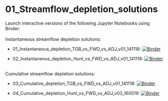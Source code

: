 # 01_Streamflow_depletion_solutions
  
Launch interactive versions of the following Jupyter Notebooks using Binder:
\
\
Instantaneous streamflow depletion solutions:

- 01_Instantaneous_depletion_TGB_vs_FWD_vs_ADJ_v01_141118: [![Binder](https://mybinder.org/badge_logo.svg)](https://mybinder.org/v2/gh/christurnadge/01_Streamflow_depletion_solutions/master?filepath=01_Instantaneous_depletion_TGB_vs_FWD_vs_ADJ_v01_141118%2F01_Instantaneous_depletion_TGB_vs_FWD_vs_ADJ_v01_141118.ipynb)

- 02_Instantaneous_depletion_Hunt_vs_FWD_vs_ADJ_v01_141118: [![Binder](https://mybinder.org/badge_logo.svg)](https://mybinder.org/v2/gh/christurnadge/01_Streamflow_depletion_solutions/master?filepath=02_Instantaneous_depletion_Hunt_vs_FWD_vs_ADJ_v01_141118%2F02_Instantaneous_depletion_Hunt_vs_FWD_vs_ADJ_v01_141118.ipynb)

\
Cumulative streamflow depletion solutions:

- 03_Cumulative_depletion_TGB_vs_FWD_vs_ADJ_v01_141118: [![Binder](https://mybinder.org/badge_logo.svg)](https://mybinder.org/v2/gh/christurnadge/01_Streamflow_depletion_solutions/master?filepath=03_Cumulative_depletion_TGB_vs_FWD_vs_ADJ_v01_141118%2F03_Cumulative_depletion_TGB_vs_FWD_vs_ADJ_v01_141118.ipynb)

- 04_Cumulative_depletion_Hunt_vs_FWD_vs_ADJ_v03_160519: [![Binder](https://mybinder.org/badge_logo.svg)](https://mybinder.org/v2/gh/christurnadge/01_Streamflow_depletion_solutions/master?filepath=04_Cumulative_depletion_Hunt_vs_FWD_vs_ADJ_v03_160519%2F04_Cumulative_depletion_Hunt_vs_FWD_vs_ADJ_v03_160519.ipynb)
